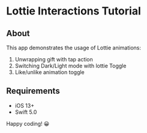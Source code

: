 # Lottie Interactions Tutorial

## About

This app demonstrates the usage of Lottie animations:
1. Unwrapping gift with tap action
2. Switching Dark/Light mode with lottie Toggle
3. Like/unlike animation toggle

## Requirements

- iOS 13+
- Swift 5.0

Happy coding! 😀
